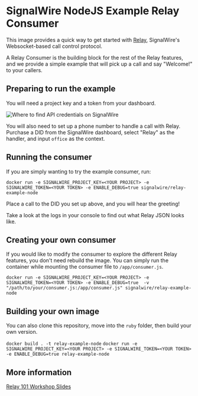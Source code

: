 # SignalWire NodeJS Example Relay Consumer

This image provides a quick way to get started with [Relay](https://docs.signalwire.com/topics/relay/), SignalWire's Websocket-based call control protocol.

A Relay Consumer is the building block for the rest of the Relay features, and we provide a simple example that will pick up a call and say "Welcome!" to your callers.

## Preparing to run the example

You will need a project key and a token from your dashboard.

![Where to find API credentials on SignalWire](https://s3-us-east-2.amazonaws.com/signalwire-corpweb/images/resource-docs/api_credentials.png)

You will also need to set up a phone number to handle a call with Relay. Purchase a DID from the SignalWire dashboard, select "Relay" as the handler, and input `office` as the context.

## Running the consumer

If you are simply wanting to try the example consumer, run: 

`docker run -e SIGNALWIRE_PROJECT_KEY=<YOUR PROJECT> -e SIGNALWIRE_TOKEN=<YOUR TOKEN> -e ENABLE_DEBUG=true signalwire/relay-example-node`

Place a call to the DID you set up above, and you will hear the greeting!

Take a look at the logs in your console to find out what Relay JSON looks like.

## Creating your own consumer

If you would like to modify the consumer to explore the different Relay features, you don't need rebuild the image. You can simply run the container while mounting the consumer file to `/app/consumer.js`.

`docker run -e SIGNALWIRE_PROJECT_KEY=<YOUR PROJECT> -e SIGNALWIRE_TOKEN=<YOUR TOKEN> -e ENABLE_DEBUG=true  -v "/path/to/your/consumer.js:/app/consumer.js" signalwire/relay-example-node`

## Building your own image

You can also clone this repository, move into the `ruby` folder, then build your own version.

`docker build . -t relay-example-node`
`docker run -e SIGNALWIRE_PROJECT_KEY=<YOUR PROJECT> -e SIGNALWIRE_TOKEN=<YOUR TOKEN> -e ENABLE_DEBUG=true relay-example-node`


## More information

[Relay 101 Workshop Slides](https://docs.google.com/presentation/d/e/2PACX-1vSDTQl7HJPHZdiORUa1zXderYXXa8I9Pp2Gyra8g4Xk2lEpxNyTyOVOKVcyOk43ropKE8BNBBkloEi8/pub?start=false&loop=false&delayms=3000)
